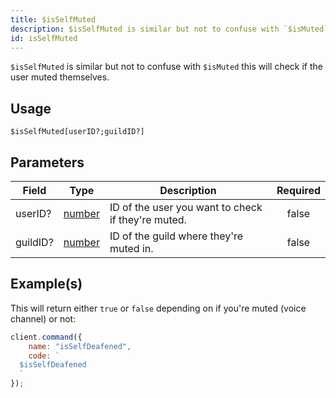 ```yaml
---
title: $isSelfMuted
description: $isSelfMuted is similar but not to confuse with `$isMuted` this will check if the user muted themselves.
id: isSelfMuted
---
```


`$isSelfMuted` is similar but not to confuse with `$isMuted` this will check if the user muted themselves.

## Usage

```aoi
$isSelfMuted[userID?;guildID?]
```

## Parameters

| Field    | Type                                                                                              | Description                                        | Required |
| -------- | ------------------------------------------------------------------------------------------------- | -------------------------------------------------- | :------: |
| userID?  | [number](https://developer.mozilla.org/en-US/docs/Web/JavaScript/Reference/Global_Objects/Number) | ID of the user you want to check if they're muted. |  false   |
| guildID? | [number](https://developer.mozilla.org/en-US/docs/Web/JavaScript/Reference/Global_Objects/Number) | ID of the guild where they're muted in.            |  false   |

## Example(s)

This will return either `true` or `false` depending on if you're muted (voice channel) or not:

```javascript
client.command({
    name: "isSelfDeafened",
    code: `
  $isSelfDeafened
  `
});
```
